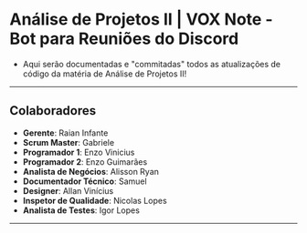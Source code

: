 # Análise de Projetos II | VOX Note - Bot para Reuniões do Discord 
- Aqui serão documentadas e "commitadas" todos as atualizações de código da matéria de Análise de Projetos II!
----------------------------------------------------------------------------------------------------------------
## Colaboradores
- **Gerente**: Raian Infante
- **Scrum Master**: Gabriele
- **Programador 1**: Enzo Vinicius
- **Programador 2**: Enzo Guimarães
- **Analista de Negócios**: Alisson Ryan
- **Documentador Técnico**: Samuel
- **Designer**: Allan Vinícius
- **Inspetor de Qualidade**: Nicolas Lopes
- **Analista de Testes**: Igor Lopes
-----------------------------------------------------------------------------------------------------------------
